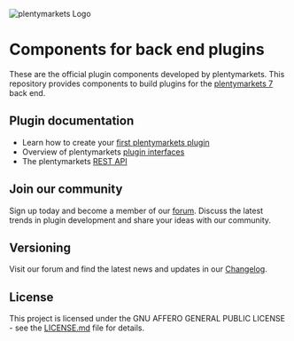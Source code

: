 ![plentymarkets Logo](http://www.plentymarkets.eu/layout/pm/images/logo/plentymarkets-logo.jpg)

# Components for back end plugins

These are the official plugin components developed by plentymarkets. This repository provides components to build plugins for the [plentymarkets 7](https://www.plentymarkets.eu/tour/) back end.

## Plugin documentation

- Learn how to create your [first plentymarkets plugin](https://developers.plentymarkets.com/tutorials/helloworld)
- Overview of plentymarkets [plugin interfaces](https://developers.plentymarkets.com/dev-doc/basics#guide-interface)
- The plentymarkets [REST API](https://developers.plentymarkets.com/rest-doc/introduction)

## Join our community

Sign up today and become a member of our [forum](https://forum.plentymarkets.com/c/plugin-entwicklung/plugin-backend-ui). Discuss the latest trends in plugin development and share your ideas with our community.

## Versioning

Visit our forum and find the latest news and updates in our [Changelog](https://github.com/plentymarkets/terra-components/blob/beta7/CHANGELOG.md).

## License

This project is licensed under the GNU AFFERO GENERAL PUBLIC LICENSE - see the [LICENSE.md](/LICENSE.md) file for details.
